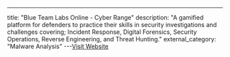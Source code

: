 ---
title: "Blue Team Labs Online - Cyber Range"
description: "A gamified platform for defenders to practice their skills in security investigations and challenges covering; Incident Response, Digital Forensics, Security Operations, Reverse Engineering, and Threat Hunting."
external_category: "Malware Analysis"
---[Visit Website](https://blueteamlabs.online/)

